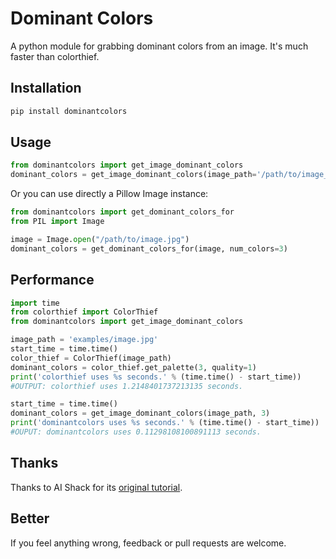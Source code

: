 # Dominant Colors
A python module for grabbing dominant colors from an image. It's much faster than colorthief.


## Installation

```bash
pip install dominantcolors
```

## Usage
```python
from dominantcolors import get_image_dominant_colors
dominant_colors = get_image_dominant_colors(image_path='/path/to/image_path',num_colors=3)
```

Or you can use directly a Pillow Image instance:

```python
from dominantcolors import get_dominant_colors_for
from PIL import Image

image = Image.open("/path/to/image.jpg")
dominant_colors = get_dominant_colors_for(image, num_colors=3)
```

## Performance
```python
import time
from colorthief import ColorThief
from dominantcolors import get_image_dominant_colors

image_path = 'examples/image.jpg'
start_time = time.time()
color_thief = ColorThief(image_path)
dominant_colors = color_thief.get_palette(3, quality=1)
print('colorthief uses %s seconds.' % (time.time() - start_time))
#OUTPUT: colorthief uses 1.2148401737213135 seconds.

start_time = time.time()
dominant_colors = get_image_dominant_colors(image_path, 3)
print('dominantcolors uses %s seconds.' % (time.time() - start_time))
#OUPUT: dominantcolors uses 0.11298108100891113 seconds.
```

## Thanks
Thanks to AI Shack for its [original tutorial](http://aishack.in/tutorials/dominant-color/).

## Better
If you feel anything wrong, feedback or pull requests are welcome.
